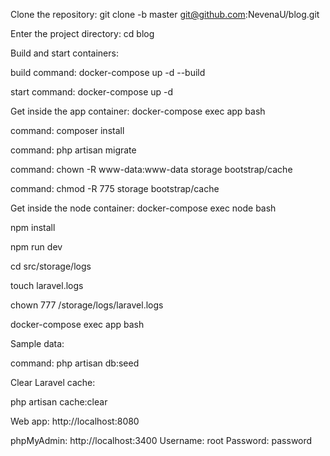 Clone the repository: git clone -b master git@github.com:NevenaU/blog.git

Enter the project directory: cd blog



Build and start containers:

build command: docker-compose up -d --build

start command: docker-compose up -d



Get inside the app container: docker-compose exec app bash

command: composer install

command: php artisan migrate

command: chown -R www-data:www-data storage bootstrap/cache

command: chmod -R 775 storage bootstrap/cache


Get inside the node container: docker-compose exec node bash

npm install

npm run dev



cd src/storage/logs

touch laravel.logs

chown 777 /storage/logs/laravel.logs


docker-compose exec app bash

Sample data:

command: php artisan db:seed

Clear Laravel cache:

php artisan cache:clear


Web app: http://localhost:8080

phpMyAdmin: http://localhost:3400
Username: root
Password: password


